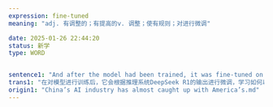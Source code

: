 ```yaml
---
expression: fine-tuned
meaning: "adj. 有调整的；有提高的v. 调整；使有规则；对进行微调"

date: 2025-01-26 22:44:20
status: 新学
type: WORD


sentence1: "And after the model had been trained, it was fine-tuned on output from DeepSeek R1, the reasoning system, learning how to mimic its quality at a lower cost."
trans1: "在对模型进行训练后，它会根据推理系统DeepSeek R1的输出进行微调，学习如何以更低的成本模仿其质量。"
origin1: "China’s AI industry has almost caught up with America’s.md"
---
```


